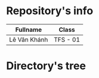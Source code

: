 # Repository's info

| Fullname     | Class    |
| ------------ | -------- |
| Lê Văn Khánh | TFS - 01 |

# Directory's tree
